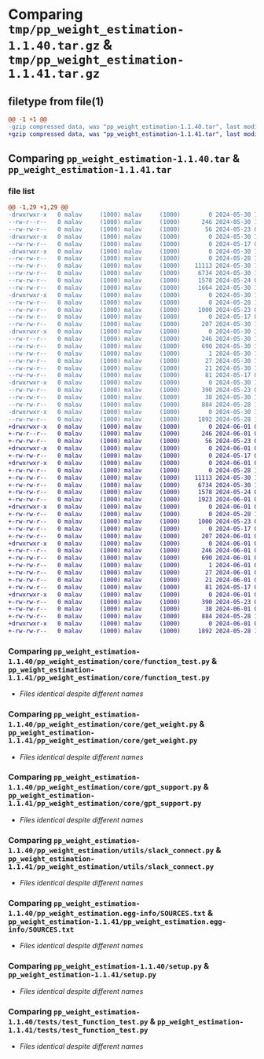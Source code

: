 # Comparing `tmp/pp_weight_estimation-1.1.40.tar.gz` & `tmp/pp_weight_estimation-1.1.41.tar.gz`

## filetype from file(1)

```diff
@@ -1 +1 @@
-gzip compressed data, was "pp_weight_estimation-1.1.40.tar", last modified: Thu May 30 17:36:03 2024, max compression
+gzip compressed data, was "pp_weight_estimation-1.1.41.tar", last modified: Sat Jun  1 03:39:40 2024, max compression
```

## Comparing `pp_weight_estimation-1.1.40.tar` & `pp_weight_estimation-1.1.41.tar`

### file list

```diff
@@ -1,29 +1,29 @@
-drwxrwxr-x   0 malav     (1000) malav     (1000)        0 2024-05-30 17:36:03.347084 pp_weight_estimation-1.1.40/
--rw-r--r--   0 malav     (1000) malav     (1000)      246 2024-05-30 17:36:03.347084 pp_weight_estimation-1.1.40/PKG-INFO
--rw-rw-r--   0 malav     (1000) malav     (1000)       56 2024-05-23 00:15:21.000000 pp_weight_estimation-1.1.40/README.md
-drwxrwxr-x   0 malav     (1000) malav     (1000)        0 2024-05-30 17:36:03.343084 pp_weight_estimation-1.1.40/pp_weight_estimation/
--rw-rw-r--   0 malav     (1000) malav     (1000)        0 2024-05-17 03:44:16.000000 pp_weight_estimation-1.1.40/pp_weight_estimation/__init__.py
-drwxrwxr-x   0 malav     (1000) malav     (1000)        0 2024-05-30 17:36:03.347084 pp_weight_estimation-1.1.40/pp_weight_estimation/core/
--rw-rw-r--   0 malav     (1000) malav     (1000)        0 2024-05-28 13:38:28.000000 pp_weight_estimation-1.1.40/pp_weight_estimation/core/__init__.py
--rw-rw-r--   0 malav     (1000) malav     (1000)    11113 2024-05-30 11:49:39.000000 pp_weight_estimation-1.1.40/pp_weight_estimation/core/function_test.py
--rw-rw-r--   0 malav     (1000) malav     (1000)     6734 2024-05-30 11:49:39.000000 pp_weight_estimation-1.1.40/pp_weight_estimation/core/get_weight.py
--rw-rw-r--   0 malav     (1000) malav     (1000)     1578 2024-05-24 09:16:34.000000 pp_weight_estimation-1.1.40/pp_weight_estimation/core/gpt_support.py
--rw-rw-r--   0 malav     (1000) malav     (1000)     1664 2024-05-30 17:35:50.000000 pp_weight_estimation-1.1.40/pp_weight_estimation/core/s3_io.py
-drwxrwxr-x   0 malav     (1000) malav     (1000)        0 2024-05-30 17:36:03.347084 pp_weight_estimation-1.1.40/pp_weight_estimation/utils/
--rw-rw-r--   0 malav     (1000) malav     (1000)        0 2024-05-28 13:39:01.000000 pp_weight_estimation-1.1.40/pp_weight_estimation/utils/__init__.py
--rw-rw-r--   0 malav     (1000) malav     (1000)     1000 2024-05-23 00:53:12.000000 pp_weight_estimation-1.1.40/pp_weight_estimation/utils/slack_connect.py
--rw-rw-r--   0 malav     (1000) malav     (1000)        0 2024-05-17 03:44:16.000000 pp_weight_estimation-1.1.40/pp_weight_estimation/utils/visulizer.py
--rw-rw-r--   0 malav     (1000) malav     (1000)      207 2024-05-30 17:35:53.000000 pp_weight_estimation-1.1.40/pp_weight_estimation/version.py
-drwxrwxr-x   0 malav     (1000) malav     (1000)        0 2024-05-30 17:36:03.347084 pp_weight_estimation-1.1.40/pp_weight_estimation.egg-info/
--rw-r--r--   0 malav     (1000) malav     (1000)      246 2024-05-30 17:36:03.000000 pp_weight_estimation-1.1.40/pp_weight_estimation.egg-info/PKG-INFO
--rw-rw-r--   0 malav     (1000) malav     (1000)      690 2024-05-30 17:36:03.000000 pp_weight_estimation-1.1.40/pp_weight_estimation.egg-info/SOURCES.txt
--rw-rw-r--   0 malav     (1000) malav     (1000)        1 2024-05-30 17:36:03.000000 pp_weight_estimation-1.1.40/pp_weight_estimation.egg-info/dependency_links.txt
--rw-rw-r--   0 malav     (1000) malav     (1000)       27 2024-05-30 17:36:03.000000 pp_weight_estimation-1.1.40/pp_weight_estimation.egg-info/requires.txt
--rw-rw-r--   0 malav     (1000) malav     (1000)       21 2024-05-30 17:36:03.000000 pp_weight_estimation-1.1.40/pp_weight_estimation.egg-info/top_level.txt
--rw-rw-r--   0 malav     (1000) malav     (1000)       81 2024-05-17 03:44:16.000000 pp_weight_estimation-1.1.40/pyproject.toml
-drwxrwxr-x   0 malav     (1000) malav     (1000)        0 2024-05-30 17:36:03.343084 pp_weight_estimation-1.1.40/scripts/
--rw-rw-r--   0 malav     (1000) malav     (1000)      390 2024-05-23 00:02:20.000000 pp_weight_estimation-1.1.40/scripts/weight_pred.py
--rw-rw-r--   0 malav     (1000) malav     (1000)       38 2024-05-30 17:36:03.347084 pp_weight_estimation-1.1.40/setup.cfg
--rw-rw-r--   0 malav     (1000) malav     (1000)      884 2024-05-28 14:05:37.000000 pp_weight_estimation-1.1.40/setup.py
-drwxrwxr-x   0 malav     (1000) malav     (1000)        0 2024-05-30 17:36:03.347084 pp_weight_estimation-1.1.40/tests/
--rw-rw-r--   0 malav     (1000) malav     (1000)     1892 2024-05-28 11:33:49.000000 pp_weight_estimation-1.1.40/tests/test_function_test.py
+drwxrwxr-x   0 malav     (1000) malav     (1000)        0 2024-06-01 03:39:40.510914 pp_weight_estimation-1.1.41/
+-rw-r--r--   0 malav     (1000) malav     (1000)      246 2024-06-01 03:39:40.510914 pp_weight_estimation-1.1.41/PKG-INFO
+-rw-rw-r--   0 malav     (1000) malav     (1000)       56 2024-05-23 00:15:21.000000 pp_weight_estimation-1.1.41/README.md
+drwxrwxr-x   0 malav     (1000) malav     (1000)        0 2024-06-01 03:39:40.510914 pp_weight_estimation-1.1.41/pp_weight_estimation/
+-rw-rw-r--   0 malav     (1000) malav     (1000)        0 2024-05-17 03:44:16.000000 pp_weight_estimation-1.1.41/pp_weight_estimation/__init__.py
+drwxrwxr-x   0 malav     (1000) malav     (1000)        0 2024-06-01 03:39:40.510914 pp_weight_estimation-1.1.41/pp_weight_estimation/core/
+-rw-rw-r--   0 malav     (1000) malav     (1000)        0 2024-05-28 13:38:28.000000 pp_weight_estimation-1.1.41/pp_weight_estimation/core/__init__.py
+-rw-rw-r--   0 malav     (1000) malav     (1000)    11113 2024-05-30 11:49:39.000000 pp_weight_estimation-1.1.41/pp_weight_estimation/core/function_test.py
+-rw-rw-r--   0 malav     (1000) malav     (1000)     6734 2024-05-30 11:49:39.000000 pp_weight_estimation-1.1.41/pp_weight_estimation/core/get_weight.py
+-rw-rw-r--   0 malav     (1000) malav     (1000)     1578 2024-05-24 09:16:34.000000 pp_weight_estimation-1.1.41/pp_weight_estimation/core/gpt_support.py
+-rw-rw-r--   0 malav     (1000) malav     (1000)     1923 2024-06-01 03:39:23.000000 pp_weight_estimation-1.1.41/pp_weight_estimation/core/s3_io.py
+drwxrwxr-x   0 malav     (1000) malav     (1000)        0 2024-06-01 03:39:40.510914 pp_weight_estimation-1.1.41/pp_weight_estimation/utils/
+-rw-rw-r--   0 malav     (1000) malav     (1000)        0 2024-05-28 13:39:01.000000 pp_weight_estimation-1.1.41/pp_weight_estimation/utils/__init__.py
+-rw-rw-r--   0 malav     (1000) malav     (1000)     1000 2024-05-23 00:53:12.000000 pp_weight_estimation-1.1.41/pp_weight_estimation/utils/slack_connect.py
+-rw-rw-r--   0 malav     (1000) malav     (1000)        0 2024-05-17 03:44:16.000000 pp_weight_estimation-1.1.41/pp_weight_estimation/utils/visulizer.py
+-rw-rw-r--   0 malav     (1000) malav     (1000)      207 2024-06-01 03:39:32.000000 pp_weight_estimation-1.1.41/pp_weight_estimation/version.py
+drwxrwxr-x   0 malav     (1000) malav     (1000)        0 2024-06-01 03:39:40.510914 pp_weight_estimation-1.1.41/pp_weight_estimation.egg-info/
+-rw-r--r--   0 malav     (1000) malav     (1000)      246 2024-06-01 03:39:40.000000 pp_weight_estimation-1.1.41/pp_weight_estimation.egg-info/PKG-INFO
+-rw-rw-r--   0 malav     (1000) malav     (1000)      690 2024-06-01 03:39:40.000000 pp_weight_estimation-1.1.41/pp_weight_estimation.egg-info/SOURCES.txt
+-rw-rw-r--   0 malav     (1000) malav     (1000)        1 2024-06-01 03:39:40.000000 pp_weight_estimation-1.1.41/pp_weight_estimation.egg-info/dependency_links.txt
+-rw-rw-r--   0 malav     (1000) malav     (1000)       27 2024-06-01 03:39:40.000000 pp_weight_estimation-1.1.41/pp_weight_estimation.egg-info/requires.txt
+-rw-rw-r--   0 malav     (1000) malav     (1000)       21 2024-06-01 03:39:40.000000 pp_weight_estimation-1.1.41/pp_weight_estimation.egg-info/top_level.txt
+-rw-rw-r--   0 malav     (1000) malav     (1000)       81 2024-05-17 03:44:16.000000 pp_weight_estimation-1.1.41/pyproject.toml
+drwxrwxr-x   0 malav     (1000) malav     (1000)        0 2024-06-01 03:39:40.510914 pp_weight_estimation-1.1.41/scripts/
+-rw-rw-r--   0 malav     (1000) malav     (1000)      390 2024-05-23 00:02:20.000000 pp_weight_estimation-1.1.41/scripts/weight_pred.py
+-rw-rw-r--   0 malav     (1000) malav     (1000)       38 2024-06-01 03:39:40.510914 pp_weight_estimation-1.1.41/setup.cfg
+-rw-rw-r--   0 malav     (1000) malav     (1000)      884 2024-05-28 14:05:37.000000 pp_weight_estimation-1.1.41/setup.py
+drwxrwxr-x   0 malav     (1000) malav     (1000)        0 2024-06-01 03:39:40.510914 pp_weight_estimation-1.1.41/tests/
+-rw-rw-r--   0 malav     (1000) malav     (1000)     1892 2024-05-28 11:33:49.000000 pp_weight_estimation-1.1.41/tests/test_function_test.py
```

### Comparing `pp_weight_estimation-1.1.40/pp_weight_estimation/core/function_test.py` & `pp_weight_estimation-1.1.41/pp_weight_estimation/core/function_test.py`

 * *Files identical despite different names*

### Comparing `pp_weight_estimation-1.1.40/pp_weight_estimation/core/get_weight.py` & `pp_weight_estimation-1.1.41/pp_weight_estimation/core/get_weight.py`

 * *Files identical despite different names*

### Comparing `pp_weight_estimation-1.1.40/pp_weight_estimation/core/gpt_support.py` & `pp_weight_estimation-1.1.41/pp_weight_estimation/core/gpt_support.py`

 * *Files identical despite different names*

### Comparing `pp_weight_estimation-1.1.40/pp_weight_estimation/utils/slack_connect.py` & `pp_weight_estimation-1.1.41/pp_weight_estimation/utils/slack_connect.py`

 * *Files identical despite different names*

### Comparing `pp_weight_estimation-1.1.40/pp_weight_estimation.egg-info/SOURCES.txt` & `pp_weight_estimation-1.1.41/pp_weight_estimation.egg-info/SOURCES.txt`

 * *Files identical despite different names*

### Comparing `pp_weight_estimation-1.1.40/setup.py` & `pp_weight_estimation-1.1.41/setup.py`

 * *Files identical despite different names*

### Comparing `pp_weight_estimation-1.1.40/tests/test_function_test.py` & `pp_weight_estimation-1.1.41/tests/test_function_test.py`

 * *Files identical despite different names*

